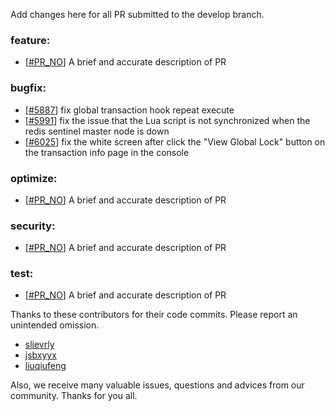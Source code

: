 Add changes here for all PR submitted to the develop branch.

<!-- Please add the `changes` to the following location(feature/bugfix/optimize/test) based on the type of PR -->

### feature:
- [[#PR_NO](https://github.com/seata/seata/pull/PR_NO)] A brief and accurate description of PR

### bugfix:
- [[#5887](https://github.com/seata/seata/pull/5887)] fix global transaction hook repeat execute
- [[#5991](https://github.com/seata/seata/pull/5991)] fix the issue that the Lua script is not synchronized when the redis sentinel master node is down
- [[#6025](https://github.com/seata/seata/pull/6025)] fix the white screen after click the "View Global Lock" button on the transaction info page in the console

### optimize:
- [[#PR_NO](https://github.com/seata/seata/pull/PR_NO)] A brief and accurate description of PR

### security:
- [[#PR_NO](https://github.com/seata/seata/pull/PR_NO)] A brief and accurate description of PR

### test:
- [[#PR_NO](https://github.com/seata/seata/pull/PR_NO)] A brief and accurate description of PR

Thanks to these contributors for their code commits. Please report an unintended omission.

<!-- Please make sure your Github ID is in the list below -->
- [slievrly](https://github.com/slievrly)
- [jsbxyyx](https://github.com/jsbxyyx)
- [liuqiufeng](https://github.com/liuqiufeng)


Also, we receive many valuable issues, questions and advices from our community. Thanks for you all.

